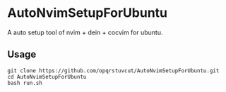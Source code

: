 # AutoNvimSetupForUbuntu
A auto setup tool of nvim + dein + cocvim for ubuntu.
## Usage

```
git clone https://github.com/opqrstuvcut/AutoNvimSetupForUbuntu.git
cd AutoNvimSetupForUbuntu
bash run.sh
```
